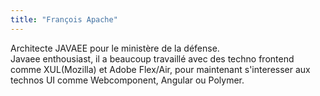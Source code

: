 ```yaml
---
title: "François Apache"
---
```


Architecte JAVAEE pour le ministère de la défense.  
Javaee enthousiast, il a beaucoup travaillé avec des techno frontend
comme XUL(Mozilla) et Adobe Flex/Air, pour maintenant s'interesser aux
technos UI comme Webcomponent, Angular ou Polymer.
